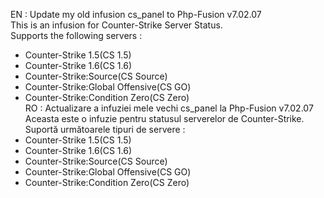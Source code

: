 EN : Update my old infusion cs_panel to Php-Fusion v7.02.07 <br />
This is an infusion for Counter-Strike Server Status.<br />
Supports the following servers : 
- Counter-Strike 1.5(CS 1.5)
- Counter-Strike 1.6(CS 1.6)
- Counter-Strike:Source(CS Source)
- Counter-Strike:Global Offensive(CS GO)
- Counter-Strike:Condition Zero(CS Zero) <br /> 
 RO : Actualizare a infuziei mele vechi cs_panel la Php-Fusion v7.02.07 <br /> 
 Aceasta este o infuzie pentru statusul serverelor de Counter-Strike.<br /> 
 Suportă următoarele tipuri de servere :  
- Counter-Strike 1.5(CS 1.5)
- Counter-Strike 1.6(CS 1.6)
- Counter-Strike:Source(CS Source)
- Counter-Strike:Global Offensive(CS GO)
- Counter-Strike:Condition Zero(CS Zero)